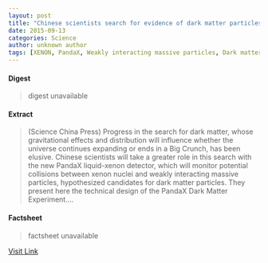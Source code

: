```yaml
---
layout: post
title: "Chinese scientists search for evidence of dark matter particles with new underground PandaX detector"
date: 2015-09-13
categories: Science
author: unknown author
tags: [XENON, PandaX, Weakly interacting massive particles, Dark matter, Physics, Particle physics, Applied and interdisciplinary physics, Nature, Chemistry, Physical sciences, Physical cosmology, Physical universe]
---
```



#### Digest
>digest unavailable

#### Extract
>(Science China Press) Progress in the search for dark matter, whose gravitational effects and distribution will influence whether the universe continues expanding or ends in a Big Crunch, has been elusive. Chinese scientists will take a greater role in this search with the new PandaX liquid-xenon detector, which will monitor potential collisions between xenon nuclei and weakly interacting massive particles, hypothesized candidates for dark matter particles. They present here the technical design of the PandaX Dark Matter Experiment....

#### Factsheet
>factsheet unavailable

[Visit Link](http://www.eurekalert.org/pub_releases/2014-07/scp-css072214.php)


